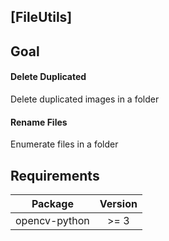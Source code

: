 ## [FileUtils]

## Goal

#### Delete Duplicated
  Delete duplicated images in a folder
 
#### Rename Files
  Enumerate files in a folder

## Requirements 

| Package  |              Version                |
|:--------:|:-----------------------------------:|
| opencv-python | >= 3                           |

